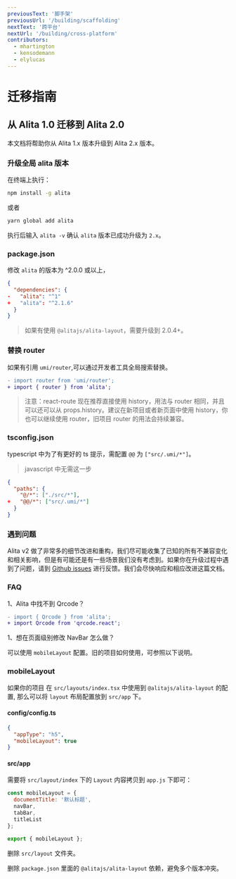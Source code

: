 ```yaml
---
previousText: '脚手架'
previousUrl: '/building/scaffolding'
nextText: '跨平台'
nextUrl: '/building/cross-platform'
contributors:
  - mhartington
  - kensodemann
  - elylucas
---
```


# 迁移指南

## 从 Alita 1.0 迁移到 Alita 2.0

本文档将帮助你从 Alita 1.x 版本升级到 Alita 2.x 版本。

### 升级全局 alita 版本

在终端上执行：

```bash
npm install -g alita
```

或者

```bash
yarn global add alita
```

执行后输入 `alita -v` 确认 `alita` 版本已成功升级为 `2.x`。

### package.json

修改 `alita` 的版本为 ^2.0.0 或以上，

```json
{
  "dependencies": {
-   "alita": "^1"
+   "alita": "^2.1.6"
  }
}
```

> 如果有使用 `@alitajs/alita-layout`，需要升级到 2.0.4+。

### 替换 router

如果有引用 `umi/router`,可以通过开发者工具全局搜索替换。

```diff
- import router from 'umi/router';
+ import { router } from 'alita';
```

> 注意：react-route 现在推荐直接使用 history，用法与 router 相同，并且可以还可以从 props.history。建议在新项目或者新页面中使用 history，你也可以继续使用 router，旧项目 router 的用法会持续兼容。

### tsconfig.json

typescript 中为了有更好的 ts 提示，需配置 `@@` 为 `["src/.umi/*"]`。

> javascript 中无需这一步

```json
{
  "paths": {
    "@/*": ["./src/*"],
+   "@@/*": ["src/.umi/*"]
  }
}
```

### 遇到问题

Alita v2 做了非常多的细节改进和重构，我们尽可能收集了已知的所有不兼容变化和相关影响，但是有可能还是有一些场景我们没有考虑到。如果你在升级过程中遇到了问题，请到 [Github issues](https://github.com/alitajs/alita/issues) 进行反馈。我们会尽快响应和相应改进这篇文档。

### FAQ

1、Alita 中找不到 Qrcode？

```diff
- import { Qrcode } from 'alita';
+ import Qrcode from 'qrcode.react';
```

1、想在页面级别修改 NavBar 怎么做？

可以使用 `mobileLayout` 配置。旧的项目如何使用，可参照以下说明。
### mobileLayout

如果你的项目 在 `src/layouts/index.tsx` 中使用到 `@alitajs/alita-layout` 的配置, 那么可以将 `layout` 布局配置放到 `src/app` 下。

#### config/config.ts

```json
{
  "appType": "h5",
  "mobileLayout": true
}
```

#### src/app

需要将 `src/layout/index` 下的 `Layout` 内容拷贝到 `app.js` 下即可：

```js
const mobileLayout = {
  documentTitle: '默认标题',
  navBar,
  tabBar,
  titleList
};

export { mobileLayout };
```

删除 `src/layout` 文件夹。

删除 `package.json` 里面的 `@alitajs/alita-layout` 依赖，避免多个版本冲突。
